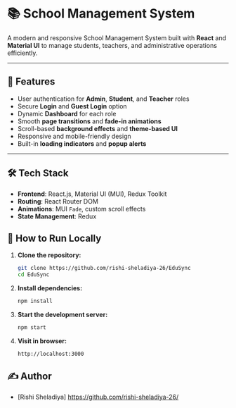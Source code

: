 
# 📚 School Management System

A modern and responsive School Management System built with **React** and **Material UI** to manage students, teachers, and administrative operations efficiently.

---

## 🚀 Features
- User authentication for **Admin**, **Student**, and **Teacher** roles
- Secure **Login** and **Guest Login** option
- Dynamic **Dashboard** for each role
- Smooth **page transitions** and **fade-in animations**
- Scroll-based **background effects** and **theme-based UI**
- Responsive and mobile-friendly design
- Built-in **loading indicators** and **popup alerts**

---

## 🛠️ Tech Stack
- **Frontend**: React.js, Material UI (MUI), Redux Toolkit
- **Routing**: React Router DOM
- **Animations**: MUI `Fade`, custom scroll effects
- **State Management**: Redux



## 🧩 How to Run Locally

1. **Clone the repository:**
   ```bash
   git clone https://github.com/rishi-sheladiya-26/EduSync
   cd EduSync
   ```

2. **Install dependencies:**
   ```bash
   npm install
   ```

3. **Start the development server:**
   ```bash
   npm start
   ```

4. **Visit in browser:**
   ```
   http://localhost:3000

## ✍️ Author

- [Rishi Sheladiya] https://github.com/rishi-sheladiya-26/
